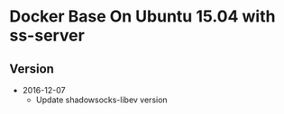 # Docker Base On Ubuntu 15.04 with ss-server

## Version
* 2016-12-07
  * Update shadowsocks-libev version
